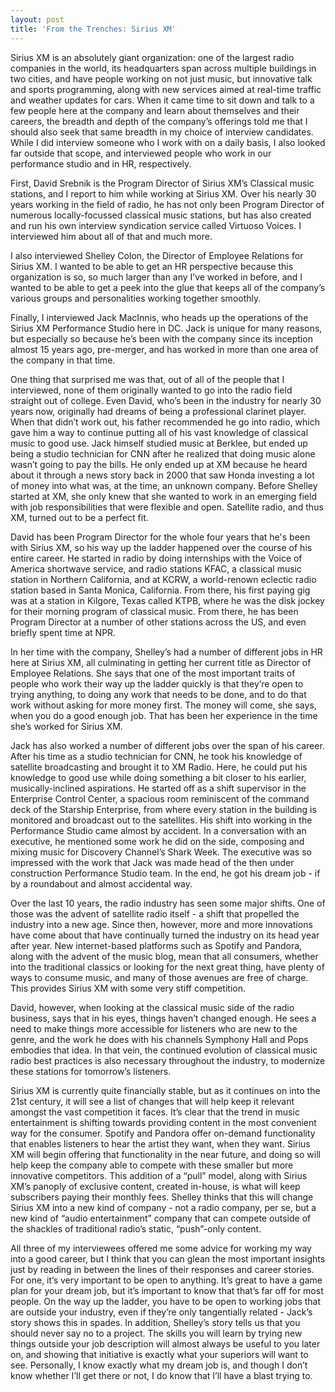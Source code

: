 ```yaml
---
layout: post
title: 'From the Trenches: Sirius XM'
---
```


Sirius XM is an absolutely giant organization: one of the largest radio companies in the world, its headquarters span across multiple buildings in two cities, and have people working on not just music, but innovative talk and sports programming, along with new services aimed at real-time traffic and weather updates for cars. When it came time to sit down and talk to a few people here at the company and learn about themselves and their careers, the breadth and depth of the company’s offerings told me that I should also seek that same breadth in my choice of interview candidates. While I did interview someone who I work with on a daily basis, I also looked far outside that scope, and interviewed people who work in our performance studio and in HR, respectively.

First, David Srebnik is the Program Director of Sirius XM’s Classical music stations, and I report to him while working at Sirius XM. Over his nearly 30 years working in the field of radio, he has not only been Program Director of numerous locally-focussed classical music stations, but has also created and run his own interview syndication service called Virtuoso Voices. I interviewed him about all of that and much more.

I also interviewed Shelley Colon, the Director of Employee Relations for Sirius XM. I wanted to be able to get an HR perspective because this organization is so, so much larger than any I’ve worked in before, and I wanted to be able to get a peek into the glue that keeps all of the company’s various groups and personalities working together smoothly. 

Finally, I interviewed Jack MacInnis, who heads up the operations of the Sirius XM Performance Studio here in DC. Jack is unique for many reasons, but especially so because he’s been with the company since its inception almost 15 years ago, pre-merger, and has worked in more than one area of the company in that time.

One thing that surprised me was that, out of all of the people that I interviewed, none of them originally wanted to go into the radio field straight out of college. Even David, who’s been in the industry for nearly 30 years now, originally had dreams of being a professional clarinet player. When that didn’t work out, his father recommended he go into radio, which gave him a way to continue putting all of his vast knowledge of classical music to good use. Jack himself studied music at Berklee, but ended up being a studio technician for CNN after he realized that doing music alone wasn’t going to pay the bills. He only ended up at XM because he heard about it through a news story back in 2000 that saw Honda investing a lot of money into what was, at the time, an unknown company. Before Shelley started at XM, she only knew that she wanted to work in an emerging field with job responsibilities that were flexible and open. Satellite radio, and thus XM, turned out to be a perfect fit. 

David has been Program Director for the whole four years that he's been with Sirius XM, so his way up the ladder happened over the course of his entire career. He started in radio by doing internships with the Voice of America shortwave service, and radio stations KFAC, a classical music station in Northern California, and at KCRW, a world-renown eclectic radio station based in Santa Monica, California. From there, his first paying gig was at a station in Kilgore, Texas called KTPB, where he was the disk jockey for their morning program of classical music. From there, he has been Program Director at a number of other stations across the US, and even briefly spent time at NPR.

In her time with the company, Shelley’s had a number of different jobs in HR here at Sirius XM, all culminating in getting her current title as Director of Employee Relations. She says that one of the most important traits of people who work their way up the ladder quickly is that they’re open to trying anything, to doing any work that needs to be done, and to do that work without asking for more money first. The money will come, she says, when you do a good enough job. That has been her experience in the time she’s worked for Sirius XM.

Jack has also worked a number of different jobs over the span of his career. After his time as a studio technician for CNN, he took his knowledge of satellite broadcasting and brought it to XM Radio. Here, he could put his knowledge to good use while doing something a bit closer to his earlier, musically-inclined aspirations. He started off as a shift supervisor in the Enterprise Control Center, a spacious room reminiscent of the command deck of the Starship Enterprise, from where every station in the building is monitored and broadcast out to the satellites. His shift into working in the Performance Studio came almost by accident. In a conversation with an executive, he mentioned some work he did on the side, composing and mixing music for Discovery Channel’s Shark Week. The executive was so impressed with the work that Jack was made head of the then under construction Performance Studio team. In the end, he got his dream job - if by a roundabout and almost accidental way.

Over the last 10 years, the radio industry has seen some major shifts. One of those was the advent of satellite radio itself - a shift that propelled the industry into a new age. Since then, however, more and more innovations have come about that have continually turned the industry on its head year after year. New internet-based platforms such as Spotify and Pandora, along with the advent of the music blog, mean that all consumers, whether into the traditional classics or looking for the next great thing, have plenty of ways to consume music, and many of those avenues are free of charge. This provides Sirius XM with some very stiff competition.

David, however, when looking at the classical music side of the radio business, says that in his eyes, things haven’t changed enough. He sees a need to make things more accessible for listeners who are new to the genre, and the work he does with his channels Symphony Hall and Pops embodies that idea. In that vein, the continued evolution of classical music radio best practices is also necessary throughout the industry, to modernize these stations for tomorrow’s listeners.

Sirius XM is currently quite financially stable, but as it continues on into the 21st century, it will see a list of changes that will help keep it relevant amongst the vast competition it faces. It’s clear that the trend in music entertainment is shifting towards providing content in the most convenient way for the consumer. Spotify and Pandora offer on-demand functionality that enables listeners to hear the artist they want, when they want. Sirius XM will begin offering that functionality in the near future, and doing so will help keep the company able to compete with these smaller but more innovative competitors. This addition of a “pull” model, along with Sirius XM’s panoply of exclusive content, created in-house, is what will keep subscribers paying their monthly fees. Shelley thinks that this will change Sirius XM into a new kind of company - not a radio company, per se, but a new kind of “audio entertainment” company that can compete outside of the shackles of traditional radio’s static, “push”-only content.

All three of my interviewees offered me some advice for working my way into a good career, but I think that you can glean the most important insights just by reading in between the lines of their responses and career stories. For one, it’s very important to be open to anything. It’s great to have a game plan for your dream job, but it’s important to know that that’s far off for most people. On the way up the ladder, you have to be open to working jobs that are outside your industry, even if they’re only tangentially related - Jack’s story shows this in spades. In addition, Shelley’s story tells us that you should never say no to a project. The skills you will learn by trying new things outside your job description will almost always be useful to you later on, and showing that initiative is exactly what your superiors will want to see. Personally, I know exactly what my dream job is, and though I don’t know whether I’ll get there or not, I do know that I’ll have a blast trying to.